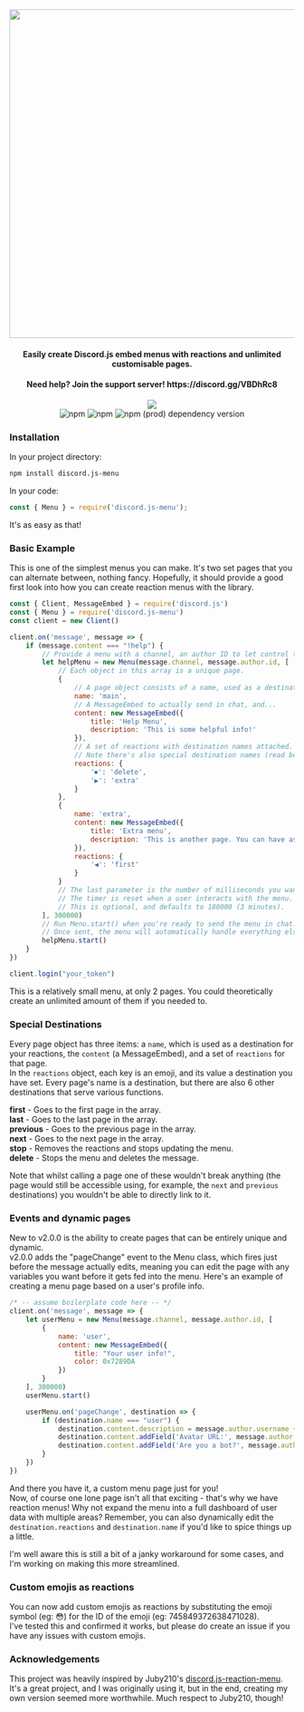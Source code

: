 <div align="center">
    <img src="https://i.imgur.com/c7vEVPS.png" width="580">
    <h4>Easily create Discord.js embed menus with reactions and unlimited customisable pages.</h4>
    <h4>Need help? Join the support server! https://discord.gg/VBDhRc8</h4>
    <a href="https://nodei.co/npm/discord.js-menu/"><img src="https://nodei.co/npm/discord.js-menu.png"></a><br>
    <img alt="npm" src="https://img.shields.io/npm/dw/discord.js-menu">
    <img alt="npm" src="https://img.shields.io/npm/dt/discord.js-menu">
    <img alt="npm (prod) dependency version" src="https://img.shields.io/npm/dependency-version/discord.js-menu/discord.js">
</div>

### Installation
In your project directory:
```bash
npm install discord.js-menu
```
In your code:
```js
const { Menu } = require('discord.js-menu');
```
It's as easy as that!

### Basic Example
This is one of the simplest menus you can make. It's two set pages that you can alternate between, nothing fancy.
Hopefully, it should provide a good first look into how you can create reaction menus with the library.

```js
const { Client, MessageEmbed } = require('discord.js')
const { Menu } = require('discord.js-menu')
const client = new Client()

client.on('message', message => {
    if (message.content === "!help") {
        // Provide a menu with a channel, an author ID to let control the menu, and an array of menu pages.
        let helpMenu = new Menu(message.channel, message.author.id, [
            // Each object in this array is a unique page.
            {
                // A page object consists of a name, used as a destination by reactions...
                name: 'main',
                // A MessageEmbed to actually send in chat, and...
                content: new MessageEmbed({
                    title: 'Help Menu',
                    description: 'This is some helpful info!'
                }),
                // A set of reactions with destination names attached.
                // Note there's also special destination names (read below)
                reactions: {
                    '⏹': 'delete',
                    '▶': 'extra'
                }
            },
            {
                name: 'extra',
                content: new MessageEmbed({
                    title: 'Extra menu',
                    description: 'This is another page. You can have as many of these as you want.'
                }),
                reactions: {
                    '◀': 'first'
                }
            }
            // The last parameter is the number of milliseconds you want the menu to collect reactions for each page before it stops to save resources
            // The timer is reset when a user interacts with the menu.
            // This is optional, and defaults to 180000 (3 minutes).
        ], 300000)
        // Run Menu.start() when you're ready to send the menu in chat.
        // Once sent, the menu will automatically handle everything else.
        helpMenu.start()
    }
})

client.login("your_token")
```
This is a relatively small menu, at only 2 pages. You could theoretically create an unlimited amount of them if you needed to.

### Special Destinations
Every page object has three items: a `name`, which is used as a destination for your reactions, the `content` (a MessageEmbed), and a set of `reactions` for that page.  
In the `reactions` object, each key is an emoji, and its value a destination you have set. Every page's name is a destination, but there are also 6 other destinations that serve various functions.  

**first** - Goes to the first page in the array.  
**last** - Goes to the last page in the array.  
**previous** - Goes to the previous page in the array.  
**next** - Goes to the next page in the array.  
**stop** - Removes the reactions and stops updating the menu.  
**delete** - Stops the menu and deletes the message.

Note that whilst calling a page one of these wouldn't break anything (the page would still be accessible using, for example, the `next` and `previous` destinations) you wouldn't be able to directly link to it.

### Events and dynamic pages
New to v2.0.0 is the ability to create pages that can be entirely unique and dynamic.  
v2.0.0 adds the "pageChange" event to the Menu class, which fires just before the message actually edits, meaning you can edit the page with any variables you want before it gets fed into the menu.
Here's an example of creating a menu page based on a user's profile info.
```js
/* -- assume boilerplate code here -- */
client.on('message', message => {
    let userMenu = new Menu(message.channel, message.author.id, [
        {
            name: 'user',
            content: new MessageEmbed({
                title: "Your user info!",
                color: 0x7289DA
            })
        }
    ], 300000)
    userMenu.start()

    userMenu.on('pageChange', destination => {
        if (destination.name === "user") {
            destination.content.description = message.author.username + "'s info:"
            destination.content.addField('Avatar URL:', message.author.avatarURL())
            destination.content.addField('Are you a bot?', message.author.bot ? "Yes!" : "No...")
        }
    })
})
```
And there you have it, a custom menu page just for you!   
Now, of course one lone page isn't all that exciting - that's why we have reaction menus! Why not expand the menu into a full dashboard of user data with multiple areas? Remember, you can also dynamically edit the `destination.reactions` and `destination.name` if you'd like to spice things up a little.
  
I'm well aware this is still a bit of a janky workaround for some cases, and I'm working on making this more streamlined.

### Custom emojis as reactions
You can now add custom emojis as reactions by substituting the emoji symbol (eg: 😳) for the ID of the emoji (eg: 745849372638471028).  
I've tested this and confirmed it works, but please do create an issue if you have any issues with custom emojis.

### Acknowledgements
This project was heavily inspired by Juby210's [discord.js-reaction-menu](https://github.com/Juby210/discord.js-reaction-menu).  
It's a great project, and I was originally using it, but in the end, creating my own version seemed more worthwhile. Much respect to Juby210, though!
